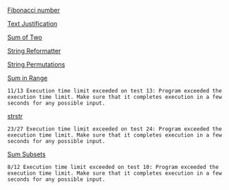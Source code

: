 [Fibonacci number](https://en.wikipedia.org/wiki/Fibonacci_number)

[Text Justification](https://codefights.com/interview/ibANT8ZGc3shACBRF)

[Sum of Two](https://codefights.com/interview/qAL6AiSejoJZRNyox)

[String Reformatter](https://codefights.com/interview/4e6LZSessGpKPx3uB)

[String Permutations](https://codefights.com/interview/fwMMv4mASRuhxPzcP)

[Sum in Range](https://codefights.com/interview/HMmEhePg2H6e7sCPo/description)

```11/13 Execution time limit exceeded on test 13: Program exceeded the execution time limit. Make sure that it completes execution in a few seconds for any possible input.```

[strstr](https://codefights.com/interview/zRR9siWo5JjNWj3xX)

```23/27 Execution time limit exceeded on test 24: Program exceeded the execution time limit. Make sure that it completes execution in a few seconds for any possible input.```

[Sum Subsets](https://codefights.com/interview/kEgA4DXcfXuriqGru)

```8/12 Execution time limit exceeded on test 10: Program exceeded the execution time limit. Make sure that it completes execution in a few seconds for any possible input.```